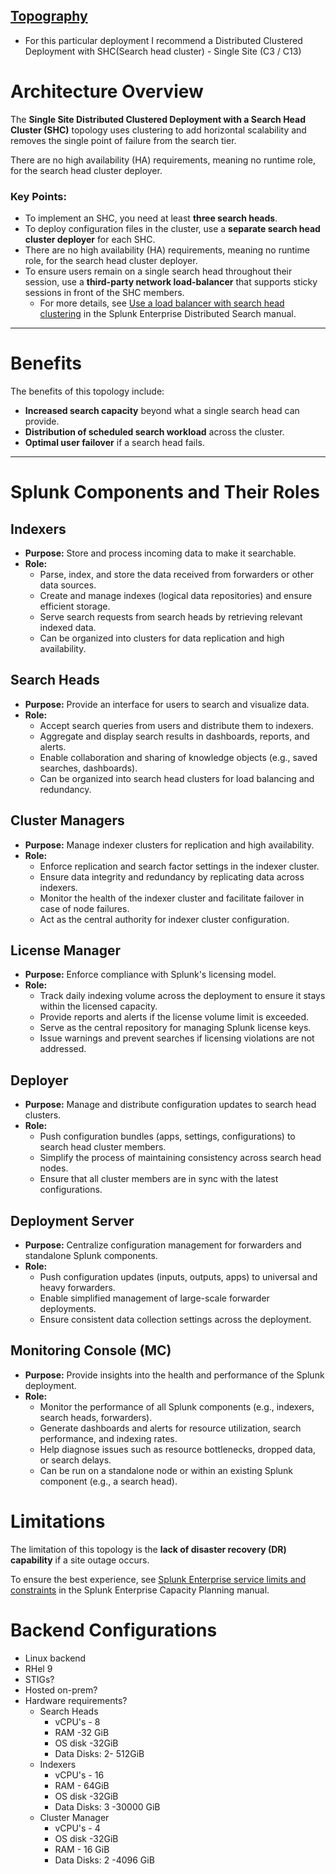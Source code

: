<h2><u>Topography</u></h2>

- For this particular deployment I recommend a Distributed Clustered Deployment with SHC(Search head cluster) - Single Site (C3 / C13)

# Architecture Overview

The **Single Site Distributed Clustered Deployment with a Search Head Cluster (SHC)** topology uses clustering to add horizontal scalability and removes the single point of failure from the search tier.

There are no high availability (HA) requirements, meaning no runtime role, for the search head cluster deployer.

### Key Points:
- To implement an SHC, you need at least **three search heads**.
- To deploy configuration files in the cluster, use a **separate search head cluster deployer** for each SHC.
- There are no high availability (HA) requirements, meaning no runtime role, for the search head cluster deployer.
- To ensure users remain on a single search head throughout their session, use a **third-party network load-balancer** that supports sticky sessions in front of the SHC members. 
  - For more details, see [Use a load balancer with search head clustering](https://docs.splunk.com/Documentation/Splunk/latest/DistSearch/SHCwithLoadBalancer) in the Splunk Enterprise Distributed Search manual.

---

# Benefits
The benefits of this topology include:
- **Increased search capacity** beyond what a single search head can provide.
- **Distribution of scheduled search workload** across the cluster.
- **Optimal user failover** if a search head fails.

---
# Splunk Components and Their Roles

## Indexers
- **Purpose:** Store and process incoming data to make it searchable.
- **Role:**
  - Parse, index, and store the data received from forwarders or other data sources.
  - Create and manage indexes (logical data repositories) and ensure efficient storage.
  - Serve search requests from search heads by retrieving relevant indexed data.
  - Can be organized into clusters for data replication and high availability.

## Search Heads
- **Purpose:** Provide an interface for users to search and visualize data.
- **Role:**
  - Accept search queries from users and distribute them to indexers.
  - Aggregate and display search results in dashboards, reports, and alerts.
  - Enable collaboration and sharing of knowledge objects (e.g., saved searches, dashboards).
  - Can be organized into search head clusters for load balancing and redundancy.

## Cluster Managers
- **Purpose:** Manage indexer clusters for replication and high availability.
- **Role:**
  - Enforce replication and search factor settings in the indexer cluster.
  - Ensure data integrity and redundancy by replicating data across indexers.
  - Monitor the health of the indexer cluster and facilitate failover in case of node failures.
  - Act as the central authority for indexer cluster configuration.

## License Manager
- **Purpose:** Enforce compliance with Splunk's licensing model.
- **Role:**
  - Track daily indexing volume across the deployment to ensure it stays within the licensed capacity.
  - Provide reports and alerts if the license volume limit is exceeded.
  - Serve as the central repository for managing Splunk license keys.
  - Issue warnings and prevent searches if licensing violations are not addressed.

## Deployer
- **Purpose:** Manage and distribute configuration updates to search head clusters.
- **Role:**
  - Push configuration bundles (apps, settings, configurations) to search head cluster members.
  - Simplify the process of maintaining consistency across search head nodes.
  - Ensure that all cluster members are in sync with the latest configurations.

## Deployment Server
- **Purpose:** Centralize configuration management for forwarders and standalone Splunk components.
- **Role:**
  - Push configuration updates (inputs, outputs, apps) to universal and heavy forwarders.
  - Enable simplified management of large-scale forwarder deployments.
  - Ensure consistent data collection settings across the deployment.

## Monitoring Console (MC)
- **Purpose:** Provide insights into the health and performance of the Splunk deployment.
- **Role:**
  - Monitor the performance of all Splunk components (e.g., indexers, search heads, forwarders).
  - Generate dashboards and alerts for resource utilization, search performance, and indexing rates.
  - Help diagnose issues such as resource bottlenecks, dropped data, or search delays.
  - Can be run on a standalone node or within an existing Splunk component (e.g., a search head).

# Limitations
The limitation of this topology is the **lack of disaster recovery (DR) capability** if a site outage occurs.

To ensure the best experience, see [Splunk Enterprise service limits and constraints](https://docs.splunk.com/Documentation/Splunk/latest/Capacity/ReferenceHardware) in the Splunk Enterprise Capacity Planning manual.

# Backend Configurations
- Linux backend
- RHel 9
- STIGs?
- Hosted on-prem?
- Hardware requirements?
    - Search Heads
        - vCPU's - 8
        - RAM -32 GiB
        - OS disk -32GiB
        - Data Disks: 2- 512GiB
    - Indexers
        - vCPU's - 16
        - RAM - 64GiB
        - OS disk -32GiB
        - Data Disks: 3 -30000 GiB
    - Cluster Manager
        - vCPU's - 4
        - OS disk -32GiB
        - RAM - 16 GiB
        - Data Disks: 2 -4096 GiB

# 
